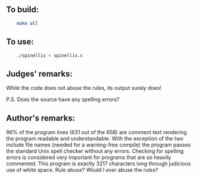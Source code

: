 ## To build:

```sh
    make all
```


## To use:

```sh
    ./spinellis < spinellis.c
```


## Judges' remarks:

While the code does not abuse the rules, its output surely does!

P.S. Does the source have any spelling errors?


## Author's remarks:

96% of the program lines (631 out of the 658) are comment text rendering
the program readable and understandable.  With the exception of the
two include file names (needed for a warning-free compile) the program
passes the standard Unix spell checker without any errors.  Checking
for spelling errors is considered very important for programs that are
so heavily commented.  This program is exactly 3217 characters long
through judicious use of white space.  Rule abuse?  Would I _ever_ abuse
the rules?


<!--

    Copyright © 1984-2024 by Landon Curt Noll. All Rights Reserved.

    You are free to share and adapt this file under the terms of this license:

	Creative Commons Attribution-ShareAlike 4.0 International (CC BY-SA 4.0)

    For more information, see:

	https://creativecommons.org/licenses/by-sa/4.0/

-->
